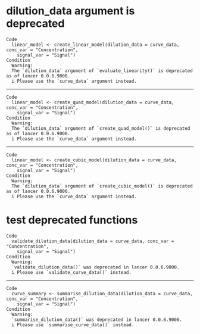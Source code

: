 # dilution_data argument is deprecated

    Code
      linear_model <- create_linear_model(dilution_data = curve_data, conc_var = "Concentration",
        signal_var = "Signal")
    Condition
      Warning:
      The `dilution_data` argument of `evaluate_linearity()` is deprecated as of lancer 0.0.6.9000.
      i Please use the `curve_data` argument instead.

---

    Code
      linear_model <- create_quad_model(dilution_data = curve_data, conc_var = "Concentration",
        signal_var = "Signal")
    Condition
      Warning:
      The `dilution_data` argument of `create_quad_model()` is deprecated as of lancer 0.0.6.9000.
      i Please use the `curve_data` argument instead.

---

    Code
      linear_model <- create_cubic_model(dilution_data = curve_data, conc_var = "Concentration",
        signal_var = "Signal")
    Condition
      Warning:
      The `dilution_data` argument of `create_cubic_model()` is deprecated as of lancer 0.0.6.9000.
      i Please use the `curve_data` argument instead.

# test deprecated functions

    Code
      validate_dilution_data(dilution_data = curve_data, conc_var = "Concentration",
        signal_var = "Signal")
    Condition
      Warning:
      `validate_dilution_data()` was deprecated in lancer 0.0.6.9000.
      i Please use `validate_curve_data()` instead.

---

    Code
      curve_summary <- summarise_dilution_data(dilution_data = curve_data, conc_var = "Concentration",
        signal_var = "Signal")
    Condition
      Warning:
      `summarise_dilution_data()` was deprecated in lancer 0.0.6.9000.
      i Please use `summarise_curve_data()` instead.

